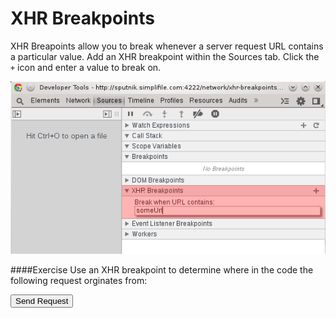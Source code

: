 XHR Breakpoints
===============

XHR Breapoints allow you to break whenever a server request URL contains a particular value. Add an XHR breakpoint within the Sources tab. Click the `+` icon and enter a value to break on.

<img src="../network/xhr-breakpoints.png"/>

####Exercise‎
Use an XHR breakpoint to determine where in the code the following request orginates from:

<button id='send-request'>Send Request</button>

<script>
	var reqs = {};
	reqs.makeRequestAsync = function() {
		setTimeout(function() {
			jQuery.ajax({
				url: '/network/some-response.json',
				type: 'GET',
				contentType: 'application/json'
			});
		});
	}
</script>

<script>
	document.getElementById('send-request').onclick = function() {
		reqs['makeRequestAsync']();
	}
</script>
